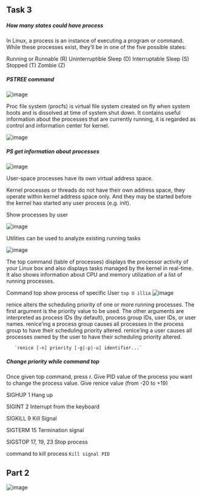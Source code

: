 ## Task 3

##### How many states could have process
In Linux, a process is an instance of executing a program or command. While these processes exist, they’ll be in one of the five possible states:

Running or Runnable (R)
Uninterruptible Sleep (D)
Interruptable Sleep (S)
Stopped (T)
Zombie (Z)
##### PSTREE command 
![image](https://user-images.githubusercontent.com/98917290/162051601-542d9ea9-3b74-4e1d-900e-9b70ae239321.png)

Proc file system (procfs) is virtual file system created on fly when system boots and is dissolved at time of system shut down.
It contains useful information about the processes that are currently running, it is regarded as control and information center for kernel.

![image](https://user-images.githubusercontent.com/98917290/162052853-07a36398-3c21-46af-b1e3-65f7770fb150.png)

##### PS get information about processes

![image](https://user-images.githubusercontent.com/98917290/162073543-20a76578-b881-409d-bee2-a031f4a2fc2d.png)



User-space processes have its own virtual address space.

Kernel processes or threads do not have their own address space, they operate within kernel address space only. And they may be started before the kernel has started any user process (e.g. init).


Show processes by user

![image](https://user-images.githubusercontent.com/98917290/162217442-d1fbfb81-b870-4f1a-9cca-367c7456d331.png)

Utilities can be used to analyze existing running tasks

![image](https://user-images.githubusercontent.com/98917290/162217963-4e325fac-668b-4c81-ae46-1c704a4f08e3.png)

The top command (table of processes) displays the processor activity of your Linux box and also displays tasks managed by the kernel in real-time. It also shows information about CPU and memory utilization of a list of running processes.

Command top show process of specific User `top U illia`
![image](https://user-images.githubusercontent.com/98917290/162218444-4c3e79c9-35f6-4317-85d4-1a2829ee487d.png)

renice alters the scheduling priority of one or more running
       processes. The first argument is the priority value to be used.
       The other arguments are interpreted as process IDs (by default),
       process group IDs, user IDs, or user names. renice’ing a process
       group causes all processes in the process group to have their
       scheduling priority altered. renice’ing a user causes all
       processes owned by the user to have their scheduling priority
       altered.
       
       `renice [-n] priority [-g|-p|-u] identifier...`
       
##### Change priority while command top       
 Once given top command, press r. Give PID value of the process you want to change the process value. Give renice value (from -20 to +19)
 
SIGHUP 1 Hang up

SIGINT 2 Interrupt from the keyboard

SIGKILL 9 Kill Signal

SIGTERM 15 Termination signal

SIGSTOP 17, 19, 23 Stop process

command to kill process `Kill signal PID`

## Part 2

![image](https://user-images.githubusercontent.com/98917290/162233437-5ed63634-3118-43f5-83d2-85028487e7b1.png)
